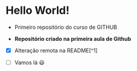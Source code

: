 # Hello World!
 * Primeiro repositório do curso de GITHUB

 * **Repositório criado na primeira aula de Github**

- [x] Alteração remota na README[^1]

- [ ] Vamos lá :smiley:



